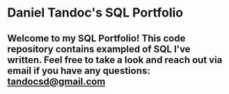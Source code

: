 # Daniel Tandoc's SQL Portfolio

## Welcome to my SQL Portfolio! This code repository contains exampled of SQL I've written. Feel free to take a look and reach out via email if you have any questions: tandocsd@gmail.com
